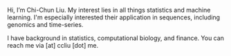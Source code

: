 Hi, I’m Chi-Chun Liu. My interest lies in all things statistics and machine learning. I'm especially interested their application in sequences, including genomics and time-series.

I have background in statistics, computational biology, and finance. You can reach me via [at] ccliu [dot] me.
